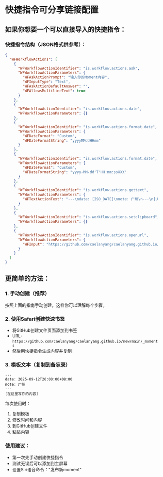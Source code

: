 # 快捷指令可分享链接配置

## 如果你想要一个可以直接导入的快捷指令：

### 快捷指令结构（JSON格式供参考）：

```json
{
  "WFWorkflowActions": [
    {
      "WFWorkflowActionIdentifier": "is.workflow.actions.ask",
      "WFWorkflowActionParameters": {
        "WFAskActionPrompt": "输入你的Moment内容",
        "WFInputType": "Text",
        "WFAskActionDefaultAnswer": "",
        "WFAllowsMultilineText": true
      }
    },
    {
      "WFWorkflowActionIdentifier": "is.workflow.actions.date",
      "WFWorkflowActionParameters": {}
    },
    {
      "WFWorkflowActionIdentifier": "is.workflow.actions.format.date",
      "WFWorkflowActionParameters": {
        "WFDateFormat": "Custom",
        "WFDateFormatString": "yyyyMMddHHmm"
      }
    },
    {
      "WFWorkflowActionIdentifier": "is.workflow.actions.format.date", 
      "WFWorkflowActionParameters": {
        "WFDateFormat": "Custom",
        "WFDateFormatString": "yyyy-MM-dd'T'HH:mm:ssXXX"
      }
    },
    {
      "WFWorkflowActionIdentifier": "is.workflow.actions.gettext",
      "WFWorkflowActionParameters": {
        "WFTextActionText": "---\ndate: [ISO_DATE]\nnote: 广州\n---\n[USER_INPUT]"
      }
    },
    {
      "WFWorkflowActionIdentifier": "is.workflow.actions.setclipboard",
      "WFWorkflowActionParameters": {}
    },
    {
      "WFWorkflowActionIdentifier": "is.workflow.actions.openurl",
      "WFWorkflowActionParameters": {
        "WFInput": "https://github.com/caelanyang/caelanyang.github.io/new/main/_moments"
      }
    }
  ]
}
```

## 更简单的方法：

### 1. 手动创建（推荐）
按照上面的指南手动创建，这样你可以理解每个步骤。

### 2. 使用Safari创建快速书签
- 将GitHub创建文件页面添加到书签
- URL: `https://github.com/caelanyang/caelanyang.github.io/new/main/_moments`
- 然后用快捷指令生成内容并复制

### 3. 模板文本（复制到备忘录）
```
---
date: 2025-09-12T20:00:00+08:00
note: 广州
---
[在这里写你的内容]
```

每次使用时：
1. 复制模板
2. 修改时间和内容
3. 到GitHub创建文件
4. 粘贴内容

### 使用建议：
- 第一次先手动创建快捷指令
- 测试无误后可以添加到主屏幕
- 设置Siri语音命令："发布新moment"